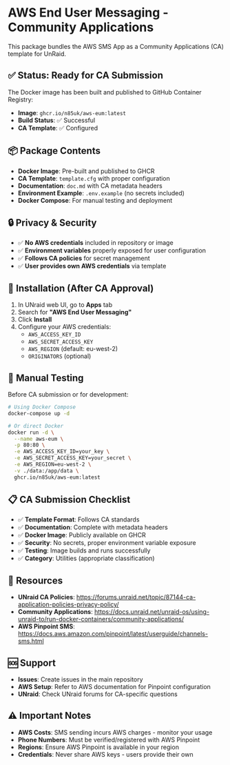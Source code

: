 # AWS End User Messaging - Community Applications

This package bundles the AWS SMS App as a Community Applications (CA) template for UnRaid.

## ✅ Status: Ready for CA Submission

The Docker image has been built and published to GitHub Container Registry:
- **Image**: `ghcr.io/n85uk/aws-eum:latest`
- **Build Status**: ✅ Successful
- **CA Template**: ✅ Configured

## 📦 Package Contents

- **Docker Image**: Pre-built and published to GHCR
- **CA Template**: `template.cfg` with proper configuration
- **Documentation**: `doc.md` with CA metadata headers
- **Environment Example**: `.env.example` (no secrets included)
- **Docker Compose**: For manual testing and deployment

## 🔒 Privacy & Security

- ✅ **No AWS credentials** included in repository or image
- ✅ **Environment variables** properly exposed for user configuration
- ✅ **Follows CA policies** for secret management
- ✅ **User provides own AWS credentials** via template

## 🚀 Installation (After CA Approval)

1. In UNraid web UI, go to **Apps** tab
2. Search for **"AWS End User Messaging"**
3. Click **Install**
4. Configure your AWS credentials:
   - `AWS_ACCESS_KEY_ID`
   - `AWS_SECRET_ACCESS_KEY`
   - `AWS_REGION` (default: eu-west-2)
   - `ORIGINATORS` (optional)

## 🧪 Manual Testing

Before CA submission or for development:

```bash
# Using Docker Compose
docker-compose up -d

# Or direct Docker
docker run -d \
  --name aws-eum \
  -p 80:80 \
  -e AWS_ACCESS_KEY_ID=your_key \
  -e AWS_SECRET_ACCESS_KEY=your_secret \
  -e AWS_REGION=eu-west-2 \
  -v ./data:/app/data \
  ghcr.io/n85uk/aws-eum:latest
```

## 📋 CA Submission Checklist

- ✅ **Template Format**: Follows CA standards
- ✅ **Documentation**: Complete with metadata headers
- ✅ **Docker Image**: Publicly available on GHCR
- ✅ **Security**: No secrets, proper environment variable exposure
- ✅ **Testing**: Image builds and runs successfully
- ✅ **Category**: Utilities (appropriate classification)

## 📖 Resources

- **UNraid CA Policies**: https://forums.unraid.net/topic/87144-ca-application-policies-privacy-policy/
- **Community Applications**: https://docs.unraid.net/unraid-os/using-unraid-to/run-docker-containers/community-applications/
- **AWS Pinpoint SMS**: https://docs.aws.amazon.com/pinpoint/latest/userguide/channels-sms.html

## 🆘 Support

- **Issues**: Create issues in the main repository
- **AWS Setup**: Refer to AWS documentation for Pinpoint configuration
- **UNraid**: Check UNraid forums for CA-specific questions

## ⚠️ Important Notes

- **AWS Costs**: SMS sending incurs AWS charges - monitor your usage
- **Phone Numbers**: Must be verified/registered with AWS Pinpoint
- **Regions**: Ensure AWS Pinpoint is available in your region
- **Credentials**: Never share AWS keys - users provide their own
